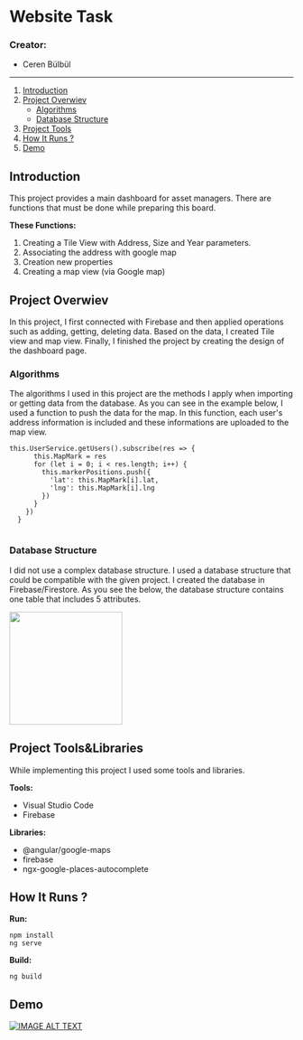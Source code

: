 
# Website Task

### Creator: 

- Ceren Bülbül

___



1. [ Introduction ](#Intro)
2. [ Project Overwiev ](#Def)
   * [Algorithms](#Algo) 
   * [Database Structure](#Db)
3. [ Project Tools](#Tools) 
5. [ How It Runs ? ](#Run)  
6. [ Demo ](#Demo) 


<a name="Intro"></a>
## Introduction

This project provides a main dashboard for asset managers. There are functions that must be done while preparing this board.

**These Functions:**
1. Creating a Tile View with Address, Size and Year parameters.
2. Associating the address with google map
3. Creation new properties
4. Creating a map view (via Google map)

<a name="Def"></a>
## Project Overwiev

In this project, I first connected with Firebase and then applied operations such as adding, getting, deleting data. Based on the data, I created Tile view and map view. Finally, I finished the project by creating the design of the dashboard page.

<a name="Algo"></a>
### Algorithms

The algorithms I used in this project are the methods I apply when importing or getting data from the database. As you can see in the example below, I used a function to push the data for the map. In this function, each user's address information is included and these informations are uploaded to the map view.

```
this.UserService.getUsers().subscribe(res => {
      this.MapMark = res
      for (let i = 0; i < res.length; i++) {
        this.markerPositions.push({
          'lat': this.MapMark[i].lat,
          'lng': this.MapMark[i].lng
        })
      }
    })
  }
  
```

<a name="Db"></a>
### Database Structure

I did not use a complex database structure. I used a database structure that could be compatible with the given project. I created the database in Firebase/Firestore. As you see the below, the database structure contains one table that includes 5 attributes. 

 <img src="https://user-images.githubusercontent.com/36292743/134429306-df1949b2-fa04-4156-af24-16d2955f75d7.png" width="200" height="200"> 

<a name="Tools"></a>
## Project Tools&Libraries

While implementing this project I used some tools and libraries. 

**Tools:**
* Visual Studio Code
* Firebase

**Libraries:**
* @angular/google-maps
* firebase
* ngx-google-places-autocomplete

<a name="Run"></a>
## How It Runs ?

**Run:** 

```
npm install 
ng serve 
```

**Build:**
```
ng build
```


<a name="Demo"></a>
## Demo
[![IMAGE ALT TEXT](http://img.youtube.com/vi/DIhBMoruvZM/0.jpg)](http://www.youtube.com/watch?v=DIhBMoruvZM "Video Title")


